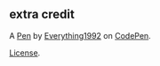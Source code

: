 extra credit
------------


A [Pen](https://codepen.io/Everything1992/pen/xxmEQma) by [Everything1992](https://codepen.io/Everything1992) on [CodePen](https://codepen.io).

[License](https://codepen.io/license/pen/xxmEQma).